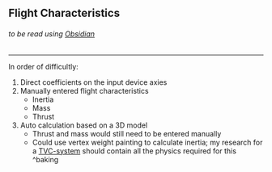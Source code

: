 ## Flight Characteristics
###### to be read using [Obsidian](https://obsidian.md/)
---
In order of difficultly:
1. Direct coefficients on the input device axies
2. Manually entered flight characteristics
	- Inertia
	- Mass
	- Thrust
3. Auto calculation based on a 3D model
	- Thrust and mass would still need to be entered manually
	- Could use vertex weight painting to calculate inertia; my research for a [TVC-system](https://github.com/TommyGymer/TVC-system) should contain all the physics required for this
^baking